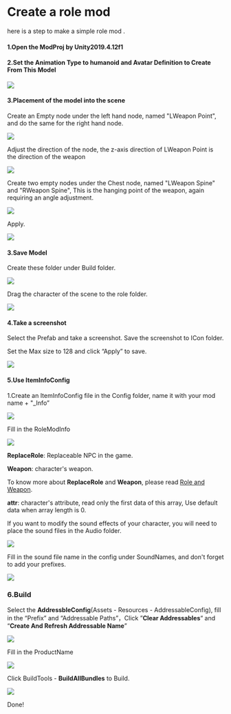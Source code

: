 # Create a role mod



here is a step to make a simple role mod .

#### 1.Open the ModProj by Unity2019.4.12f1



#### 2.Set the Animation Type to humanoid and Avatar Definition to Create From This Model

![](5.create-a-role-mod/model.png)



#### 3.Placement of the model into the scene

Create an Empty node under the left hand node, named "LWeapon Point", and do the same for the right hand node.

![](5.create-a-role-mod/weaponpoint.png)

Adjust the direction of the node, the z-axis direction of LWeapon Point is the direction of the weapon

![](5.create-a-role-mod/setweaponpoint.png)

Create two empty nodes under the Chest node, named "LWeapon Spine" and "RWeapon Spine",  This is the hanging point of the weapon, again requiring an angle adjustment.

![](5.create-a-role-mod/LWeaponSpine.png)

Apply.

![](5.create-a-role-mod/Apply.png)





#### 3.Save Model

Create these folder under Build folder.

![](4.create-a-skin-mod/folder.png)

Drag the character of the scene to the role folder.

![](5.create-a-role-mod/perfab.png)



#### 4.Take a screenshot

Select the Prefab and take a screenshot. Save the screenshot to ICon folder.

Set the Max size to 128 and click “Apply” to save.

![](5.create-a-role-mod/screenshot.png)



#### 5.Use ItemInfoConfig

1.Create an ItemInfoConfig file in the Config folder, name it with your mod name + "_Info”

![](5.create-a-role-mod/iteminfoconfig.png)

Fill in the RoleModInfo

![](5.create-a-role-mod/filliteminfoconfig.png)

**ReplaceRole**: Replaceable NPC in the game.

**Weapon**: character's weapon.

To know more about **ReplaceRole** and **Weapon**, please read [Role and Weapon](..\details\role-and-weapon.md).



**attr**: character's attribute, read only the first data of this array, Use default data when array length is 0.

If you want to modify the sound effects of your character, you will need to place the sound files in the Audio folder.

![](5.create-a-role-mod/soundpath.png)

Fill in the sound file name in the config under SoundNames, and don't forget to add your prefixes.

![](5.create-a-role-mod/soundinfo.png)



### 6.Build

Select the **AddressbleConfig**(Assets - Resources - AddressableConfig), fill in the “Prefix” and “Addressable Paths”，Click ”**Clear Addressables**“ and “**Create And Refresh Addressable Name**”

![](5.create-a-role-mod/addressable.png)

Fill in the ProductName

![](5.create-a-role-mod/productname.png)

Click BuildTools - **BuildAllBundles** to Build.

![](5.create-a-role-mod/buildTool.png)



Done!